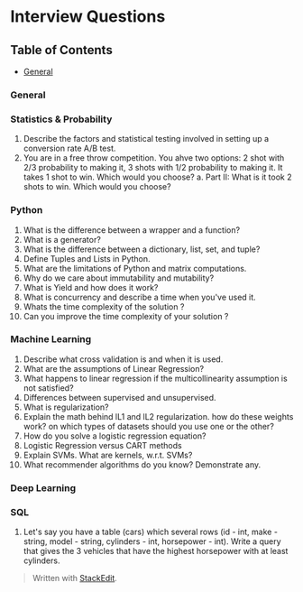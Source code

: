 # Interview Questions

## Table of Contents
* [General](#general)


### General 

### Statistics & Probability
1. Describe the factors and statistical testing involved in setting up a conversion rate A/B test.
2. You are in a free throw competition. You ahve two options: 2 shot with 2/3 probability to making it, 3 shots with 1/2 probability to making it. It takes 1 shot to win. Which would you choose?
	a. Part II: What is it took 2 shots to win. Which would you choose?


### Python

1. What is the difference between a wrapper and a function?
2. What is a generator?
3. What is the difference between a dictionary, list, set, and tuple?
4. Define Tuples and Lists in Python.
5. What are the limitations of Python and matrix computations.
6. Why do we care about immutability and mutability?
7. What is Yield and how does it work?
8. What is concurrency and describe a time when you've used it.
9. Whats the time complexity of the solution ?
10.  Can you improve the time complexity of your solution ?


### Machine Learning
1. Describe what cross validation is and when it is used.
2. What are the assumptions of Linear Regression?
3. What happens to linear regression if the multicollinearity assumption is not satisfied?
4. Differences between supervised and unsupervised.
5.  What is regularization?
6. Explain the math behind lL1 and lL2 regularization. how do these weights work? on which types of datasets should you use one or the other?
7. How do you solve a logistic regression equation?
8. Logistic Regression versus CART methods
9. Explain SVMs. What are kernels, w.r.t. SVMs?
10. What recommender algorithms do you know? Demonstrate any.


### Deep Learning

### SQL
1. Let's say you have a table (cars) which several rows (id - int, make - string, model - string, cylinders - int, horsepower - int). Write a query that gives the 3 vehicles that have the highest horsepower with at least cylinders. 


> Written with [StackEdit](https://stackedit.io/).
<!--stackedit_data:
eyJoaXN0b3J5IjpbLTI4NzI2ODkyNSwtMTg1MTYzODA2NiwtMT
ExNjUxNTQyNl19
-->
